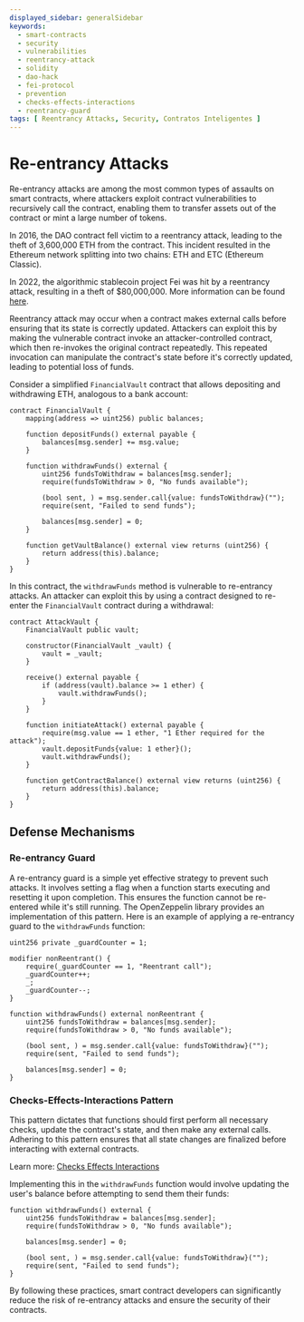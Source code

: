 ```yaml
---
displayed_sidebar: generalSidebar
keywords:
  - smart-contracts
  - security
  - vulnerabilities
  - reentrancy-attack
  - solidity
  - dao-hack
  - fei-protocol
  - prevention
  - checks-effects-interactions
  - reentrancy-guard
tags: [ Reentrancy Attacks, Security, Contratos Inteligentes ]
---
```


# Re-entrancy Attacks

Re-entrancy attacks are among the most common types of assaults on smart contracts, where attackers exploit contract vulnerabilities to recursively call the contract, enabling them to transfer assets out of the contract or mint a large number of tokens.

In 2016, the DAO contract fell victim to a reentrancy attack, leading to the theft of 3,600,000 ETH from the contract. This incident resulted in the Ethereum network splitting into two chains: ETH and ETC (Ethereum Classic).

In 2022, the algorithmic stablecoin project Fei was hit by a reentrancy attack, resulting in a theft of $80,000,000. More information can be found [here](https://rekt.news/fei-rari-rekt/).

Reentrancy attack may occur when a contract makes external calls before ensuring that its state is correctly updated. Attackers can exploit this by making the vulnerable contract invoke an attacker-controlled contract, which then re-invokes the original contract repeatedly. This repeated invocation can manipulate the contract's state before it's correctly updated, leading to potential loss of funds.

Consider a simplified `FinancialVault` contract that allows depositing and withdrawing ETH, analogous to a bank account:

```solidity
contract FinancialVault {
    mapping(address => uint256) public balances;

    function depositFunds() external payable {
        balances[msg.sender] += msg.value;
    }

    function withdrawFunds() external {
        uint256 fundsToWithdraw = balances[msg.sender];
        require(fundsToWithdraw > 0, "No funds available");
        
        (bool sent, ) = msg.sender.call{value: fundsToWithdraw}("");
        require(sent, "Failed to send funds");
        
        balances[msg.sender] = 0;
    }

    function getVaultBalance() external view returns (uint256) {
        return address(this).balance;
    }
}
```

In this contract, the `withdrawFunds` method is vulnerable to re-entrancy attacks. An attacker can exploit this by using a contract designed to re-enter the `FinancialVault` contract during a withdrawal:

```solidity
contract AttackVault {
    FinancialVault public vault;

    constructor(FinancialVault _vault) {
        vault = _vault;
    }

    receive() external payable {
        if (address(vault).balance >= 1 ether) {
            vault.withdrawFunds();
        }
    }

    function initiateAttack() external payable {
        require(msg.value == 1 ether, "1 Ether required for the attack");
        vault.depositFunds{value: 1 ether}();
        vault.withdrawFunds();
    }

    function getContractBalance() external view returns (uint256) {
        return address(this).balance;
    }
}
```

## Defense Mechanisms

### Re-entrancy Guard

A re-entrancy guard is a simple yet effective strategy to prevent such attacks. It involves setting a flag when a function starts executing and resetting it upon completion. This ensures the function cannot be re-entered while it's still running. The OpenZeppelin library provides an implementation of this pattern. Here is an example of applying a re-entrancy guard to the `withdrawFunds` function:

```solidity
uint256 private _guardCounter = 1;

modifier nonReentrant() {
    require(_guardCounter == 1, "Reentrant call");
    _guardCounter++;
    _;
    _guardCounter--;
}

function withdrawFunds() external nonReentrant {
    uint256 fundsToWithdraw = balances[msg.sender];
    require(fundsToWithdraw > 0, "No funds available");
    
    (bool sent, ) = msg.sender.call{value: fundsToWithdraw}("");
    require(sent, "Failed to send funds");
    
    balances[msg.sender] = 0;
}
```

### Checks-Effects-Interactions Pattern

This pattern dictates that functions should first perform all necessary checks, update the contract's state, and then make any external calls. Adhering to this pattern ensures that all state changes are finalized before interacting with external contracts.

Learn more: [Checks Effects Interactions](https://fravoll.github.io/solidity-patterns/checks_effects_interactions.html)

Implementing this in the `withdrawFunds` function would involve updating the user's balance before attempting to send them their funds:

```solidity
function withdrawFunds() external {
    uint256 fundsToWithdraw = balances[msg.sender];
    require(fundsToWithdraw > 0, "No funds available");
    
    balances[msg.sender] = 0;
    
    (bool sent, ) = msg.sender.call{value: fundsToWithdraw}("");
    require(sent, "Failed to send funds");
}
```

By following these practices, smart contract developers can significantly reduce the risk of re-entrancy attacks and ensure the security of their contracts.
